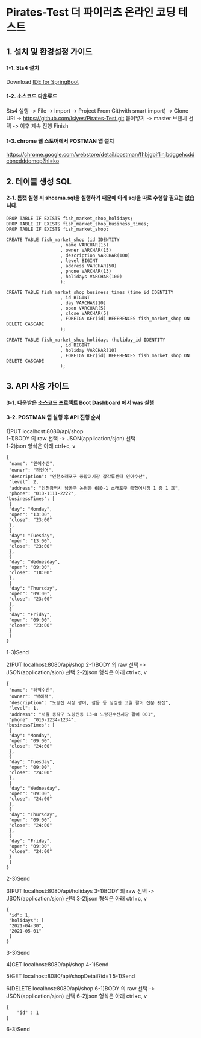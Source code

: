 # Pirates-Test 더 파이러츠 온라인 코딩 테스트
## 1. 설치 및 환경설정 가이드
#### 1-1. Sts4 설치
Download [IDE for SpringBoot](https://spring.io/tools)
#### 1-2. 소스코드 다운로드
Sts4 실행 -> File -> Import -> Project From Git(with smart import) -> Clone URI -> https://github.com/lsiyes/Pirates-Test.git 붙여넣기
-> master 브랜치 선택 -> 이후 계속 진행 Finish
#### 1-3. chrome 웹 스토어에서 POSTMAN 앱 설치
https://chrome.google.com/webstore/detail/postman/fhbjgbiflinjbdggehcddcbncdddomop?hl=ko

## 2. 테이블 생성 SQL
#### 2-1. 톰캣 실행 시 shcema.sql을 실행하기 때문에 아래 sql을 따로 수행할 필요는 없습니다.
```
DROP TABLE IF EXISTS fish_market_shop_holidays;
DROP TABLE IF EXISTS fish_market_shop_business_times;
DROP TABLE IF EXISTS fish_market_shop;

CREATE TABLE fish_market_shop (id IDENTITY
                    , name VARCHAR(15)
                    , owner VARCHAR(15)
                    , description VARCHAR(100)
                    , level BIGINT
                    , address VARCHAR(50)
                    , phone VARCHAR(13)
                    , holidays VARCHAR(100)
                    );

CREATE TABLE fish_market_shop_business_times (time_id IDENTITY
                    , id BIGINT
                    , day VARCHAR(10)
                    , open VARCHAR(5)
                    , close VARCHAR(5)
                    , FOREIGN KEY(id) REFERENCES fish_market_shop ON DELETE CASCADE
                    );

CREATE TABLE fish_market_shop_holidays (holiday_id IDENTITY
                    , id BIGINT
                    , holiday VARCHAR(10)
                    , FOREIGN KEY(id) REFERENCES fish_market_shop ON DELETE CASCADE
                    );
```

## 3. API 사용 가이드
#### 3-1. 다운받은 소스코드 프로젝트 Boot Dashboard 에서 was 실행
#### 3-2. POSTMAN 앱 실행 후 API 진행 순서
1)PUT localhost:8080/api/shop  
1-1)BODY 의 raw 선택 -> JSON(application/sjon) 선택  
1-2)json 형식은 아래 ctrl+c, v
```
{
 "name": "인어수산",
 "owner": "장인어",
 "description": "인천소래포구 종합어시장 갑각류센터 인어수산",
 "level": 2,
 "address": "인천광역시 남동구 논현동 680-1 소래포구 종합어시장 1 층 1 호",
 "phone": "010-1111-2222",
"businessTimes": [
 {
 "day": "Monday",
 "open": "13:00",
 "close": "23:00"
 },
 {
 "day": "Tuesday",
 "open": "13:00",
 "close": "23:00"
 },
 {
 "day": "Wednesday",
 "open": "09:00",
 "close": "18:00"
 },
 {
 "day": "Thursday",
 "open": "09:00",
 "close": "23:00"
 },
 {
 "day": "Friday",
 "open": "09:00",
 "close": "23:00"
 }
 ]
}
```  
1-3)Send

2)PUT localhost:8080/api/shop
2-1)BODY 의 raw 선택 -> JSON(application/sjon) 선택
2-2)json 형식은 아래 ctrl+c, v
```
{
 "name": "해적수산",
 "owner": "박해적",
 "description": "노량진 시장 광어, 참돔 등 싱싱한 고퀄 활어 전문 횟집",
 "level": 1,
 "address": "서울 동작구 노량진동 13-8 노량진수산시장 활어 001",
 "phone": "010-1234-1234",
"businessTimes": [
 {
 "day": "Monday",
 "open": "09:00",
 "close": "24:00"
 },
 {
 "day": "Tuesday",
 "open": "09:00",
 "close": "24:00"
 },
 {
 "day": "Wednesday",
 "open": "09:00",
 "close": "24:00"
 },
 {
 "day": "Thursday",
 "open": "09:00",
 "close": "24:00"
 },
 {
 "day": "Friday",
 "open": "09:00",
 "close": "24:00"
 }
 ]
}
```
2-3)Send

3)PUT localhost:8080/api/holidays
3-1)BODY 의 raw 선택 -> JSON(application/sjon) 선택
3-2)json 형식은 아래 ctrl+c, v
```
{
 "id": 1,
 "holidays": [
 "2021-04-30",
 "2021-05-01"
 ]
}
```
3-3)Send

4)GET localhost:8080/api/shop
4-1)Send

5)GET localhost:8080/api/shopDetail?id=1
5-1)Send

6)DELETE localhost:8080/api/shop
6-1)BODY 의 raw 선택 -> JSON(application/sjon) 선택
6-2)json 형식은 아래 ctrl+c, v
```
{
	"id" : 1
}
```
6-3)Send
